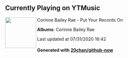 ## Currently Playing on YTMusic

[<img align="left" width="100" src="https://lh3.googleusercontent.com/hnKeax2bQ11oPwTSJ8jIphRTEyncohsJnTFs0jUBsUJCO1Z7Q_sNiYnAVdqJVzGN1tSX-BSUdOtVqNPD">](https://music.youtube.com/channel/UC2Rp4lvp4CBx7vtBnMzDN0w)

Corinne Bailey Rae - Put Your Records On

**Albums**: Corinne Bailey Rae

Last updated at 07/31/2020 16:42

#### Generated with [20chan/github-now](https://github.com/20chan/github-now)


<!--
**20chan/20chan** is a ✨ _special_ ✨ repository because its `README.md` (this file) appears on your GitHub profile.

Here are some ideas to get you started:

- 🔭 I’m currently working on ...
- 🌱 I’m currently learning ...
- 👯 I’m looking to collaborate on ...
- 🤔 I’m looking for help with ...
- 💬 Ask me about ...
- 📫 How to reach me: ...
- 😄 Pronouns: ...
- ⚡ Fun fact: ...
-->

